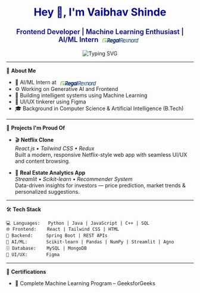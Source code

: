 <!-- GitHub Profile README: Vaibhav Shinde -->

<h1 align="center" style="color:#00008B;">Hey 👋, I'm Vaibhav Shinde</h1>

<h3 align="center" style="font-size: 18px; font-weight: 600; color: #00008B;">
  Frontend Developer | Machine Learning Enthusiast | AI/ML Intern  <img src="/RRX_Logo_Regal_Rexnord_TM_RGB.png" height="14" style="vertical-align: middle; position: relative; top: 2px; margin: 0 6px; border-radius: 4px;" />
</h3>


<p align="center">
  <img src="https://readme-typing-svg.herokuapp.com?font=Fira+Code&weight=500&pause=1000&color=228B22&center=true&vCenter=true&width=435&lines=AI+%2F+ML+Intern+%40+RegalRexnord;Frontend+Developer;+Machine+Learning+Enthusiast" alt="Typing SVG" />
</p>

---

🌟 **About Me**

- 🤖 AI/ML Intern at <img src="/RRX_Logo_Regal_Rexnord_TM_RGB.png" height="14" style="vertical-align: middle; position: relative; top: 2px; margin: 0 6px; border-radius: 4px;" />
- ⚙️ Working on Generative AI and Frontend
- 🧠 Building intelligent systems using Machine Learning
- 🎨 UI/UX tinkerer using Figma
- 🎓 Background in Computer Science & Artificial Intelligence (B.Tech)

---

🧩 **Projects I'm Proud Of**

- 🎬 **Netflix Clone**  
  _React.js • Tailwind CSS • Redux_  
  Built a modern, responsive Netflix-style web app with seamless UI/UX and content browsing.

- 🏡 **Real Estate Analytics App**  
  _Streamlit • Scikit-learn • Recommender System_  
  Data-driven insights for investors — price prediction, market trends & personalized suggestions.

---

🛠️ **Tech Stack**

```txt
💻 Languages:   Python | Java | JavaScript | C++ | SQL
🌐 Frontend:    React | Tailwind CSS | HTML
🧩 Backend:     Spring Boot | REST APIs 
🧠 AI/ML:       Scikit-learn | Pandas | NumPy | Streamlit | Agno
🗄️ Database:    MySQL | MongoDB
🎨 UI/UX:       Figma
```
---
📜 **Certifications**

- 🧠 Complete Machine Learning Program – GeeksforGeeks

